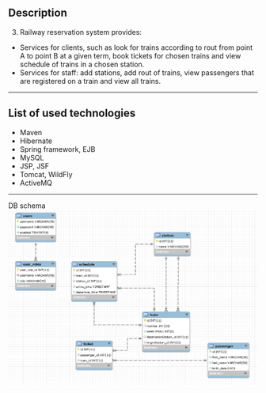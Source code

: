 ## Description

3.	Railway reservation system provides: 
-	Services for clients, such as look for trains according to rout from point A to point B at a given term, book tickets for chosen trains and view schedule of trains in a chosen station.
-	Services for staff: add stations, add rout of trains, view passengers that are registered on a train and view all trains.

---
## List of used technologies

-	Maven
-	Hibernate
-	Spring framework, EJB
-	MySQL
-	JSP, JSF
-	Tomcat, WildFly
-	ActiveMQ

---
DB schema
![Image description](https://github.com/vitalii7922/railway-reservation-system/blob/refactoring/src/main/java/com/tsystems/project/db/DBschema.jpg)
